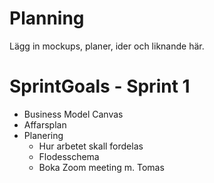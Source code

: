 # Planning
Lägg in mockups, planer, ider och liknande här.

# SprintGoals - Sprint 1

- Business Model Canvas
- Affarsplan 
- Planering
  - Hur arbetet skall fordelas 
  - Flodesschema 
  - Boka Zoom meeting m. Tomas 
  
  
